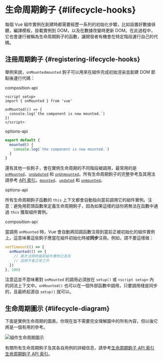 # 生命周期鉤子 {#lifecycle-hooks}

每個 Vue 組件實例在創建時都需要經歷一系列的初始化步驟，比如設置好數據偵聽，編譯模板，掛載實例到 DOM，以及在數據改變時更新 DOM。在此過程中，它也會運行被稱為生命周期鉤子的函數，讓開發者有機會在特定階段運行自己的代碼。

## 注冊周期鉤子 {#registering-lifecycle-hooks}

舉例來說，<span class="composition-api">`onMounted`</span><span class="options-api">`mounted`</span> 鉤子可以用來在組件完成初始渲染並創建 DOM 節點後運行代碼：

composition-api

```vue
<script setup>
import { onMounted } from 'vue'

onMounted(() => {
  console.log(`the component is now mounted.`)
})
</script>
```


options-api

```js
export default {
  mounted() {
    console.log(`the component is now mounted.`)
  }
}
```


還有其他一些鉤子，會在實例生命周期的不同階段被調用，最常用的是 <span class="composition-api">[`onMounted`](/api/composition-api-lifecycle#onmounted)、[`onUpdated`](/api/composition-api-lifecycle#onupdated) 和 [`onUnmounted`](/api/composition-api-lifecycle#onunmounted)。所有生命周期鉤子的完整參考及其用法請參考 [API 索引](/api/composition-api-lifecycle.html)。</span><span class="options-api">[`mounted`](/api/options-lifecycle#mounted)、[`updated`](/api/options-lifecycle#updated) 和 [`unmounted`](/api/options-lifecycle#unmounted)。</span>

options-api

所有生命周期鉤子函數的 `this` 上下文都會自動指向當前調用它的組件實例。注意：避免用箭頭函數來定義生命周期鉤子，因為如果這樣的話你將無法在函數中通過 `this` 獲取組件實例。

composition-api

當調用 `onMounted` 時，Vue 會自動將回調函數注冊到當前正被初始化的組件實例上。這意味著這些鉤子應當在組件初始化時被**同步**注冊。例如，請不要這樣做：

```js
setTimeout(() => {
  onMounted(() => {
    // 異步注冊時當前組件實例已丟失
    // 這將不會正常工作
  })
}, 100)
```

注意這並不意味著對 `onMounted` 的調用必須放在 `setup()` 或 `<script setup>` 內的詞法上下文中。`onMounted()` 也可以在一個外部函數中調用，只要調用棧是同步的，且最終起源自 `setup()` 就可以。



## 生命周期圖示 {#lifecycle-diagram}

下面是實例生命周期的圖表。你現在並不需要完全理解圖中的所有內容，但以後它將是一個有用的參考。

![組件生命周期圖示](https://cn.vuejs.org/assets/lifecycle.16e4c08e.png)

<!-- https://www.figma.com/file/Xw3UeNMOralY6NV7gSjWdS/Vue-Lifecycle -->

有關所有生命周期鉤子及其各自用例的詳細信息，請參考<span class="composition-api">[生命周期鉤子 API 索引](/api/composition-api-lifecycle)</span><span class="options-api">[生命周期鉤子 API 索引](/api/options-lifecycle)</span>。
